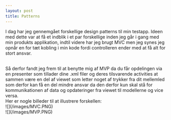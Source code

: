 ```yaml
---
layout: post
title: Patterns
---
```

I dag har jeg gennemgået forskellige design patterns til min testapp. Ideen med dette var at få et indblik i et par forskellige inden jeg
går i gang med min produkts applikation,
indtil videre har jeg brugt MVC men jeg synes jeg opnår en for tæt kobling i min kode fordi controlleren ender med at få alt for stort
ansvar. <br>
<!--more-->
<br>
Så derfor fandt jeg frem til at benytte mig af MVP da du får opdelingen via en presenter som tillader dine .xml filer og 
deres tilsvarende activities at sammen være en del af viewet som letter noget af trykker fra dit mellemled som derfor kan få
en del mindre ansvar da den derfor kun skal stå for kommunikationen af data og opdateringer fra viewet til modellerne og vice versa. <br>
Her er nogle billeder til at illustrere forskellen: <br>
![](/images/MVC.PNG) <br>
![](/images/MVP.PNG)
